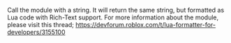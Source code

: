 Call the module with a string. It will return the same string, but formatted as Lua code with Rich-Text support.
For more information about the module, please visit this thread;
https://devforum.roblox.com/t/lua-formatter-for-developers/3155100
